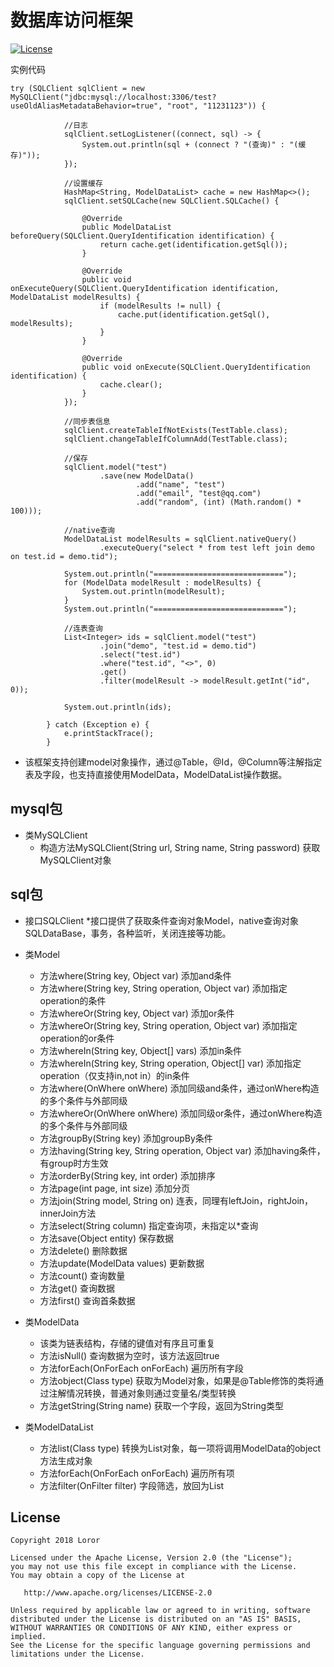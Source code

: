 # 数据库访问框架

[![License](https://img.shields.io/badge/License%20-Apache%202-337ab7.svg)](https://www.apache.org/licenses/LICENSE-2.0)

实例代码
```
try (SQLClient sqlClient = new MySQLClient("jdbc:mysql://localhost:3306/test?useOldAliasMetadataBehavior=true", "root", "11231123")) {

            //日志
            sqlClient.setLogListener((connect, sql) -> {
                System.out.println(sql + (connect ? "(查询)" : "(缓存)"));
            });

            //设置缓存
            HashMap<String, ModelDataList> cache = new HashMap<>();
            sqlClient.setSQLCache(new SQLClient.SQLCache() {

                @Override
                public ModelDataList beforeQuery(SQLClient.QueryIdentification identification) {
                    return cache.get(identification.getSql());
                }

                @Override
                public void onExecuteQuery(SQLClient.QueryIdentification identification, ModelDataList modelResults) {
                    if (modelResults != null) {
                        cache.put(identification.getSql(), modelResults);
                    }
                }

                @Override
                public void onExecute(SQLClient.QueryIdentification identification) {
                    cache.clear();
                }
            });

            //同步表信息
            sqlClient.createTableIfNotExists(TestTable.class);
            sqlClient.changeTableIfColumnAdd(TestTable.class);

            //保存
            sqlClient.model("test")
                    .save(new ModelData()
                            .add("name", "test")
                            .add("email", "test@qq.com")
                            .add("random", (int) (Math.random() * 100)));

            //native查询
            ModelDataList modelResults = sqlClient.nativeQuery()
                    .executeQuery("select * from test left join demo on test.id = demo.tid");

            System.out.println("=============================");
            for (ModelData modelResult : modelResults) {
                System.out.println(modelResult);
            }
            System.out.println("=============================");

            //连表查询
            List<Integer> ids = sqlClient.model("test")
                    .join("demo", "test.id = demo.tid")
                    .select("test.id")
                    .where("test.id", "<>", 0)
                    .get()
                    .filter(modelResult -> modelResult.getInt("id", 0));

            System.out.println(ids);

        } catch (Exception e) {
            e.printStackTrace();
        }
```

* 该框架支持创建model对象操作，通过@Table，@Id，@Column等注解指定表及字段，也支持直接使用ModelData，ModelDataList操作数据。


## mysql包

* 类MySQLClient
    * 构造方法MySQLClient(String url, String name, String password) 获取MySQLClient对象

## sql包

* 接口SQLClient
    *接口提供了获取条件查询对象Model，native查询对象SQLDataBase，事务，各种监听，关闭连接等功能。
    
* 类Model
    * 方法where(String key, Object var) 添加and条件
    * 方法where(String key, String operation, Object var) 添加指定operation的条件
    * 方法whereOr(String key, Object var) 添加or条件
    * 方法whereOr(String key, String operation, Object var) 添加指定operation的or条件
    * 方法whereIn(String key, Object[] vars) 添加in条件
    * 方法whereIn(String key, String operation, Object[] var) 添加指定operation（仅支持in,not in）的in条件
    * 方法where(OnWhere onWhere) 添加同级and条件，通过onWhere构造的多个条件与外部同级
    * 方法whereOr(OnWhere onWhere) 添加同级or条件，通过onWhere构造的多个条件与外部同级
    * 方法groupBy(String key) 添加groupBy条件
    * 方法having(String key, String operation, Object var) 添加having条件，有group时方生效
    * 方法orderBy(String key, int order) 添加排序    
    * 方法page(int page, int size) 添加分页
    * 方法join(String model, String on) 连表，同理有leftJoin，rightJoin，innerJoin方法
    * 方法select(String column) 指定查询项，未指定以*查询
    * 方法save(Object entity) 保存数据
    * 方法delete() 删除数据
    * 方法update(ModelData values) 更新数据
    * 方法count() 查询数量
    * 方法get() 查询数据
    * 方法first() 查询首条数据
    
* 类ModelData
    * 该类为链表结构，存储的键值对有序且可重复
    * 方法isNull() 查询数据为空时，该方法返回true
    * 方法forEach(OnForEach onForEach) 遍历所有字段
    * 方法object(Class<T> type) 获取为Model对象，如果是@Table修饰的类将通过注解情况转换，普通对象则通过变量名/类型转换
    * 方法getString(String name) 获取一个字段，返回为String类型
    
* 类ModelDataList
    * 方法list(Class<T> type) 转换为List对象，每一项将调用ModelData的object方法生成对象
    * 方法forEach(OnForEach onForEach) 遍历所有项
    * 方法filter(OnFilter<T> filter) 字段筛选，放回为List
    
License
-------

    Copyright 2018 Loror

    Licensed under the Apache License, Version 2.0 (the "License");
    you may not use this file except in compliance with the License.
    You may obtain a copy of the License at

       http://www.apache.org/licenses/LICENSE-2.0

    Unless required by applicable law or agreed to in writing, software
    distributed under the License is distributed on an "AS IS" BASIS,
    WITHOUT WARRANTIES OR CONDITIONS OF ANY KIND, either express or implied.
    See the License for the specific language governing permissions and
    limitations under the License.